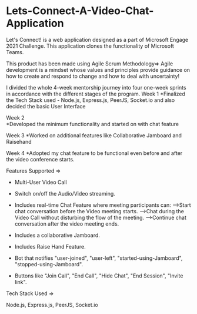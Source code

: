 # Lets-Connect-A-Video-Chat-Application

Let's Connect! is a web application designed as a part of Microsoft Engage 2021 Challenge.
This application clones the functionality of Microsoft Teams.

This product has been made using Agile Scrum Methodology=> Agile development is a mindset whose values and principles provide guidance on how to create and respond to change and how to deal with uncertainty!

I divided the whole 4-week mentorship journey into four one-week sprints in accordance with the different stages of the program.
  Week  1
  *Finalized the Tech Stack used - Node.js, Express.js, PeerJS,
  Socket.io and also decided the basic User Interface
  
  Week 2  
  *Developed the minimum functionality and started on with chat feature
  
  Week 3 
  *Worked on additional features like Collaborative Jamboard and Raisehand
  
  Week 4 
  *Adopted my chat feature to be functional even before and after the video conference starts.


Features Supported =>

* Multi-User Video Call

* Switch on/off the Audio/Video streaming.

* Includes real-time Chat Feature where meeting participants can:
-->Start chat conversation before the Video meeting starts.
-->Chat during the Video Call without disturbing the flow of the meeting.
-->Continue chat conversation after the video meeting ends.

* Includes a collaborative Jamboard.

* Includes Raise Hand Feature.

* Bot that notifies "user-joined", "user-left", "started-using-Jamboard", "stopped-using-Jamboard".

* Buttons like "Join Call", "End Call", "Hide Chat", "End Session", "Invite link".


Tech Stack Used =>

Node.js,
Express.js,
PeerJS,
Socket.io
